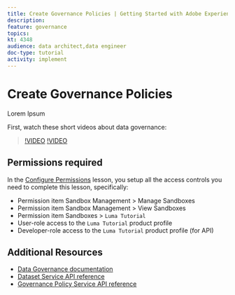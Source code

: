 ```yaml
---
title: Create Governance Policies | Getting Started with Adobe Experience Platform for Data Architects and Data Engineers
description: 
feature: governance
topics: 
kt: 4348
audience: data architect,data engineer
doc-type: tutorial
activity: implement
---
```


# Create Governance Policies

Lorem Ipsum

First, watch these short videos about data governance:
>[!VIDEO](https://video.tv.adobe.com/v/36653?quality=12&learn=on)
>[!VIDEO](https://video.tv.adobe.com/v/29708?quality=12&learn=on)

## Permissions required

In the [Configure Permissions](configure-permissions.md) lesson, you setup all the access controls you need to complete this lesson, specifically:

* Permission item Sandbox Management > Manage Sandboxes
* Permission item Sandbox Management > View Sandboxes
* Permission item Sandboxes > `Luma Tutorial`
* User-role access to the `Luma Tutorial` product profile
* Developer-role access to the `Luma Tutorial` product profile (for API)

## Additional Resources

* [Data Governance documentation](https://docs.adobe.com/content/help/en/experience-platform/data-governance/home.html)
* [Dataset Service API reference](https://www.adobe.io/apis/experienceplatform/home/api-reference.html#!acpdr/swagger-specs/dataset-service.yaml)
* [Governance Policy Service API reference](https://www.adobe.io/apis/experienceplatform/home/api-reference.html#!acpdr/swagger-specs/dule-policy-service.yaml)